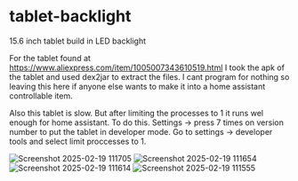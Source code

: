 # tablet-backlight
15.6 inch tablet build in LED backlight

For the tablet found at https://www.aliexpress.com/item/1005007343610519.html
I took the apk of the tablet and used dex2jar to extract the files.
I cant program for nothing so leaving this here if anyone else wants to make it into a home assistant controllable item. 

Also this tablet is slow. But after limiting the processes to 1 it runs wel enough for home assistant.
To do this. 
Settings -> press 7 times on version number to put the tablet in developer mode.
Go to settings -> developer tools and select limit proccesses to 1.

![Screenshot 2025-02-19 111705](https://github.com/user-attachments/assets/3652e5bb-ca54-4f7b-9f24-68e4194204bc)
![Screenshot 2025-02-19 111654](https://github.com/user-attachments/assets/db27c059-e49d-4a7c-9315-fb40a75735bd)
![Screenshot 2025-02-19 111614](https://github.com/user-attachments/assets/1fd92d00-ceeb-46b0-a8c5-48c51f8bc27c)
![Screenshot 2025-02-19 111555](https://github.com/user-attachments/assets/344eb05c-f32f-40b3-ae7a-12da8ea35e82)
